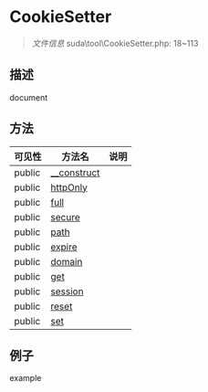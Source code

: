 #  CookieSetter 

> *文件信息* suda\tool\CookieSetter.php: 18~113

## 描述

document



## 方法

| 可见性 | 方法名 | 说明 |
|--------|-------|------|
|  public  |[__construct](CookieSetter/__construct.md) |  |
|  public  |[httpOnly](CookieSetter/httpOnly.md) |  |
|  public  |[full](CookieSetter/full.md) |  |
|  public  |[secure](CookieSetter/secure.md) |  |
|  public  |[path](CookieSetter/path.md) |  |
|  public  |[expire](CookieSetter/expire.md) |  |
|  public  |[domain](CookieSetter/domain.md) |  |
|  public  |[get](CookieSetter/get.md) |  |
|  public  |[session](CookieSetter/session.md) |  |
|  public  |[reset](CookieSetter/reset.md) |  |
|  public  |[set](CookieSetter/set.md) |  |
 

## 例子

example